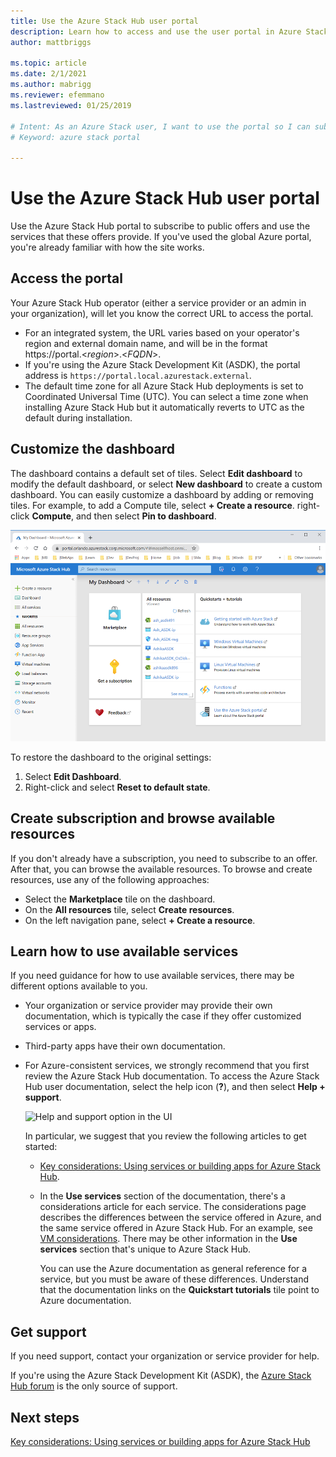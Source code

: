 ```yaml
---
title: Use the Azure Stack Hub user portal 
description: Learn how to access and use the user portal in Azure Stack Hub.
author: mattbriggs

ms.topic: article
ms.date: 2/1/2021
ms.author: mabrigg
ms.reviewer: efemmano
ms.lastreviewed: 01/25/2019

# Intent: As an Azure Stack user, I want to use the portal so I can subscribe to offers and use the services the offers provide.
# Keyword: azure stack portal 

---
```


# Use the Azure Stack Hub user portal

Use the Azure Stack Hub portal to subscribe to public offers and use the services that these offers provide. If you've used the global Azure portal, you're already familiar with how the site works.

## Access the portal

Your Azure Stack Hub operator (either a service provider or an admin in your organization), will let you know the correct URL to access the portal.

- For an integrated system, the URL varies based on your operator's region and external domain name, and will be in the format https://portal.&lt;*region*&gt;.&lt;*FQDN*&gt;.
- If you're using the Azure Stack Development Kit (ASDK), the portal address is `https://portal.local.azurestack.external`.
- The default time zone for all Azure Stack Hub deployments is set to Coordinated Universal Time (UTC). You can select a time zone when installing Azure Stack Hub but it automatically reverts to UTC as the default during installation.

## Customize the dashboard

The dashboard contains a default set of tiles. Select **Edit dashboard** to modify the default dashboard, or select **New dashboard** to create a custom dashboard. You can easily customize a dashboard by adding or removing tiles. For example, to add a Compute tile, select **+ Create a resource**. right-click **Compute**, and then select **Pin to dashboard**.

![Screen capture of the Azure Stack Hub user portal](media/azure-stack-use-portal/userportal.png)

To restore the dashboard to the original settings:
1.  Select **Edit Dashboard**. 
2.  Right-click and select **Reset to default state**.

## Create subscription and browse available resources

If you don't already have a subscription, you need to subscribe to an offer. After that, you can browse the available resources. To browse and create resources, use any of the following approaches:

- Select the **Marketplace** tile on the dashboard.
- On the **All resources** tile, select **Create resources**.
- On the left navigation pane, select **+ Create a resource**.

## Learn how to use available services

If you need guidance for how to use available services, there may be different options available to you.

- Your organization or service provider may provide their own documentation, which is typically the case if they offer customized services or apps.
- Third-party apps have their own documentation.
- For Azure-consistent services, we strongly recommend that you first review the Azure Stack Hub documentation. To access the Azure Stack Hub user documentation, select the help icon (**?**), and then select **Help + support**.

    ![Help and support option in the UI](media/azure-stack-use-portal/HelpAndSupport.png)

    In particular, we suggest that you review the following articles to get started:

    - [Key considerations: Using services or building apps for Azure Stack Hub](azure-stack-considerations.md).
    - In the **Use services** section of the documentation, there's a considerations article for each service. The considerations page describes the differences between the service offered in Azure, and the same service offered in Azure Stack Hub. For an example, see [VM considerations](azure-stack-vm-considerations.md). There may be other information in the **Use services** section that's unique to Azure Stack Hub.

      You can use the Azure documentation as general reference for a service, but you must be aware of these differences. Understand that the documentation links on the **Quickstart tutorials** tile point to Azure documentation.

## Get support

If you need support, contact your organization or service provider for help.

If you're using the Azure Stack Development Kit (ASDK), the [Azure Stack Hub forum](https://social.msdn.microsoft.com/Forums/azure/home?forum=azurestack) is the only source of support.

## Next steps

[Key considerations: Using services or building apps for Azure Stack Hub](azure-stack-considerations.md)
